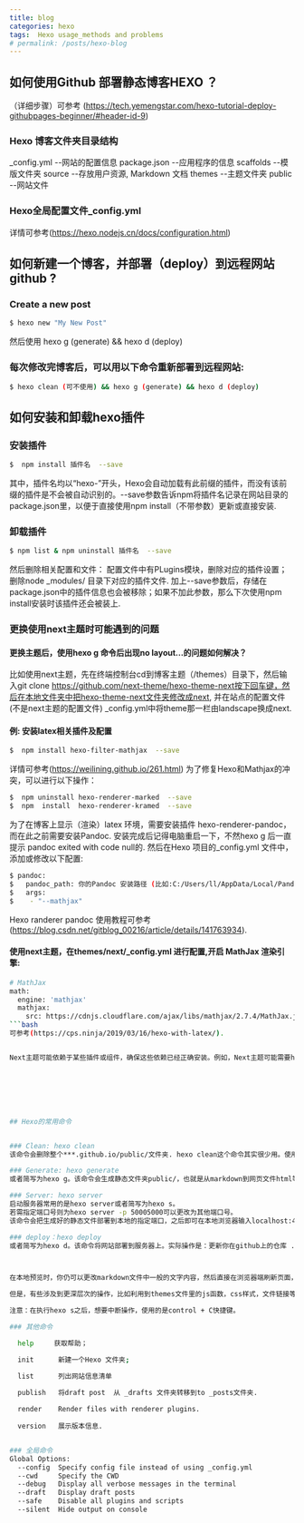 ```yaml
---
title: blog
categories: hexo
tags:  Hexo usage_methods and problems 
# permalink: /posts/hexo-blog
---
```

<!-- Welcome to [Hexo](https://hexo.io/)! This is your very first post. Check [documentation](https://hexo.io/docs/) for more info. If you get any problems when using Hexo, you can find the answer in [troubleshooting](https://hexo.io/docs/troubleshooting.html) or you can ask me on [GitHub](https://github.com/hexojs/hexo/issues). -->

## 如何使用Github 部署静态博客HEXO ？

（详细步骤）可参考 (https://tech.yemengstar.com/hexo-tutorial-deploy-githubpages-beginner/#header-id-9)

### Hexo 博客文件夹目录结构

_config.yml    --网站的配置信息
package.json   --应用程序的信息
scaffolds      --模版文件夹
source         --存放用户资源, Markdown 文档
themes         --主题文件夹
public         --网站文件

### Hexo全局配置文件_config.yml 
详情可参考(https://hexo.nodejs.cn/docs/configuration.html)



##  如何新建一个博客，并部署（deploy）到远程网站github ?
### Create a new post

``` bash
$ hexo new "My New Post"
```
然后使用  hexo g (generate) && hexo d (deploy)




### 每次修改完博客后，可以用以下命令重新部署到远程网站: 

``` bash
$ hexo clean (可不使用) && hexo g (generate) && hexo d (deploy)
```

## 如何安装和卸载hexo插件

### 安装插件
``` bash
$  npm install 插件名  --save
```
其中，插件名均以“hexo-”开头，Hexo会自动加载有此前缀的插件，而没有该前缀的插件是不会被自动识别的。--save参数告诉npm将插件名记录在网站目录的package.json里，以便于直接使用npm install（不带参数）更新或直接安装.

### 卸载插件
``` bash
$ npm list & npm uninstall 插件名  --save
```
然后删除相关配置和文件： 配置文件中有PLugins模块，删除对应的插件设置； 删除node
_modules/ 目录下对应的插件文件. 加上--save参数后，存储在package.json中的插件信息也会被移除；如果不加此参数，那么下次使用npm install安装时该插件还会被装上.

### 更换使用next主题时可能遇到的问题

#### 更换主题后，使用hexo g 命令后出现no layout...的问题如何解决？

比如使用next主题，先在终端控制台cd到博客主题（/themes）目录下，然后输入git clone https://github.com/next-theme/hexo-theme-next按下回车键，然后在本地文件夹中把hexo-theme-next文件夹修改成next, 并在站点的配置文件(不是next主题的配置文件)
_config.yml中将theme那一栏由landscape换成next.

#### 例: 安装latex相关插件及配置
``` bash
$  npm install hexo-filter-mathjax  --save
```
详情可参考(https://weilining.github.io/261.html)
为了修复Hexo和Mathjax的冲突，可以进行以下操作：
``` bash
$  npm uninstall hexo-renderer-marked  --save
$  npm  install  hexo-renderer-kramed  --save
```

为了在博客上显示（渲染）latex 环境，需要安装插件  hexo-renderer-pandoc， 而在此之前需要安装Pandoc. 安装完成后记得电脑重启一下，不然hexo g 后一直提示 pandoc exited with code null的. 然后在Hexo 项目的_config.yml 文件中，添加或修改以下配置:
``` bash
$ pandoc:
$   pandoc_path: 你的Pandoc 安装路径 (比如:C:/Users/ll/AppData/Local/Pandoc/    $  pandoc.exe)
$   args:    
$    - "--mathjax"
```
Hexo randerer pandoc 使用教程可参考(https://blog.csdn.net/gitblog_00216/article/details/141763934). 



#### 使用next主题，在themes/next/_config.yml 进行配置,开启 MathJax 渲染引擎: 

```bash
# MathJax
math:
  engine: 'mathjax'
  mathjax:
    src: https://cdnjs.cloudflare.com/ajax/libs/mathjax/2.7.4/MathJax.js?config=TeX-MML-AM_CHTML 
```bash
可参考(https://cps.ninja/2019/03/16/hexo-with-latex/).


Next主题可能依赖于某些插件或组件，确保这些依赖已经正确安装。例如，Next主题可能需要hexo-renderer-swig渲染器，可以通过以下命令安装：







## Hexo的常用命令


### Clean: hexo clean
该命令会删除整个***.github.io/public/文件夹. hexo clean这个命令其实很少用。使用情况常见于：更新了_config.yml文件夹，删除了一些已有博文等。原因就是速度慢，耗费不必要的时间。毕竟它会将整个public/文件夹删除，再重新生成。推荐偶尔清理使用即可。

### Generate: hexo generate
或者简写为hexo g。该命令会生成静态文件夹public/，也就是从markdown到网页文件html等的转换操作

### Server: hexo server
启动服务器常用的是hexo server或者简写为hexo s。
若需指定端口号则为hexo server -p 50005000可以更改为其他端口号。
该命令会把生成好的静态文件部署到本地的指定端口，之后即可在本地浏览器输入localhost:4000即可预览。若指定了端口号，则把4000改为你指定的端口，如上个示例中的localhost:5000

### deploy：hexo deploy
或者简写为hexo d。该命令将网站部署到服务器上。实际操作是：更新你在github上的仓库 .../github.io的指定分支（如果你采用Hexo系列第一节说到的两分支方式的话）。这是你最终发表的博客页面，你可以在浏览器上访问https://...github.io来查看更新后的博客啦。



在本地预览时，你仍可以更改markdown文件中一般的文字内容，然后直接在浏览器端刷新页面，就能看到实时更改的效果，而不需要再执行一次hexo g; hexo s，节省很多时间。常用于预览过程中进行微调操作。我的测试表明，此时更改文章的categories, tags等Front-Matter的属性的话，也可以动态刷新，很神奇。

但是，有些涉及到更深层次的操作，比如利用到themes文件里的js函数，css样式，文件链接等，可能无法实时更新。此时仍需要重新generate才可以预览最新效果。同理，如果你更改了themes文件夹下面的css文件, ejs文件, yml文件等，通常也需要重新渲染。

注意：在执行hexo s之后，想要中断操作，使用的是control + C快捷键。

### 其他命令

  help     获取帮助；

  init      新建一个Hexo 文件夹;

  list      列出网站信息清单 
  
  publish   将draft post  从 _drafts 文件夹转移到to _posts文件夹.

  render    Render files with renderer plugins.
  
  version   展示版本信息.


### 全局命令
Global Options:
  --config  Specify config file instead of using _config.yml
  --cwd     Specify the CWD
  --debug   Display all verbose messages in the terminal
  --draft   Display draft posts
  --safe    Disable all plugins and scripts
  --silent  Hide output on console
